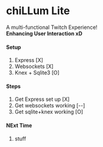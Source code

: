 # chiLLum Lite
A multi-functional Twitch Experience!  
**Enhancing User Interaction xD**

#### Setup
1. Express [X]
2. Websockets [X]
3. Knex + Sqlite3 [O]

#### Steps
1. Get Express set up [X]
2. Get websockets working [--]
3. Get sqlite+knex working [O]

#### NExt Time
1. stuff
